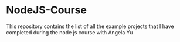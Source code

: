 # NodeJS-Course
This repository contains the list of all the example projects that I have completed during the node js course with Angela Yu
